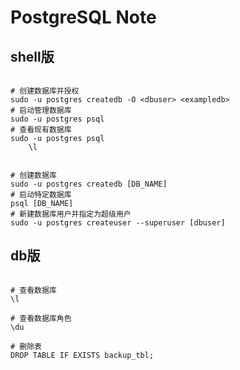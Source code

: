 PostgreSQL Note
===============

shell版
-------

``` shell

# 创建数据库并授权
sudo -u postgres createdb -O <dbuser> <exampledb>
# 启动管理数据库
sudo -u postgres psql
# 查看现有数据库
sudo -u postgres psql
    \l


# 创建数据库
sudo -u postgres createdb [DB_NAME]
# 启动特定数据库
psql [DB_NAME]
# 新建数据库用户并指定为超级用户
sudo -u postgres createuser --superuser [dbuser]

```

db版
----

``` shell

# 查看数据库
\l

# 查看数据库角色
\du

# 删除表
DROP TABLE IF EXISTS backup_tbl;
```
